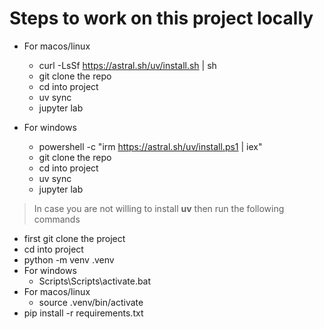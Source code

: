 # Steps to work on this project locally

- For macos/linux
    - curl -LsSf https://astral.sh/uv/install.sh | sh
    - git clone the repo
    - cd into project
    - uv sync
    - jupyter lab

- For windows
    - powershell -c "irm https://astral.sh/uv/install.ps1 | iex"
    - git clone the repo
    - cd into project
    - uv sync
    - jupyter lab


> In case you are not willing to install **uv** then run the following commands

- first git clone the project
- cd into project
- python -m venv .venv
- For windows 
    - Scripts\Scripts\activate.bat
- For macos/linux
    - source .venv/bin/activate
- pip install -r requirements.txt
